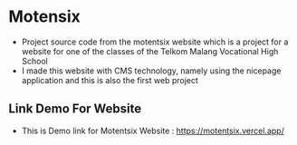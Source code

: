 # Motensix
- Project source code from the motentsix website which is a project for a website for one of the classes of the Telkom Malang Vocational High School
- I made this website with CMS technology, namely using the nicepage application and this is also the first web project

## Link Demo For Website
- This is Demo link for Motentsix Website : https://motentsix.vercel.app/
